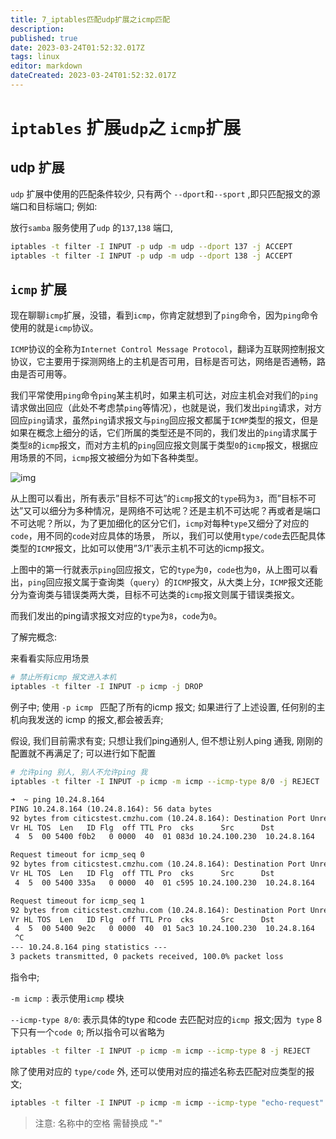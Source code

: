 ```yaml
---
title: 7_iptables匹配udp扩展之icmp匹配
description: 
published: true
date: 2023-03-24T01:52:32.017Z
tags: linux
editor: markdown
dateCreated: 2023-03-24T01:52:32.017Z
---
```


# `iptables` 扩展`udp`之 `icmp`扩展



## udp 扩展

`udp` 扩展中使用的匹配条件较少, 只有两个 `--dport`和`--sport` ,即只匹配报文的源端口和目标端口; 例如:

放行`samba` 服务使用了`udp` 的`137`,`138` 端口, 

 ```bash
iptables -t filter -I INPUT -p udp -m udp --dport 137 -j ACCEPT
iptables -t filter -I INPUT -p udp -m udp --dport 138 -j ACCEPT
 ```



## `icmp` 扩展

现在聊聊`icmp`扩展，没错，看到`icmp`，你肯定就想到了`ping`命令，因为`ping`命令使用的就是`icmp`协议。

`ICMP`协议的全称为`Internet Control Message Protocol`，翻译为互联网控制报文协议，它主要用于探测网络上的主机是否可用，目标是否可达，网络是否通畅，路由是否可用等。

我们平常使用`ping`命令`ping`某主机时，如果主机可达，对应主机会对我们的`ping`请求做出回应（此处不考虑禁`ping`等情况），也就是说，我们发出`ping`请求，对方回应`ping`请求，虽然`ping`请求报文与`ping`回应报文都属于`ICMP`类型的报文，但是如果在概念上细分的话，它们所属的类型还是不同的，我们发出的`ping`请求属于类型`8`的`icmp`报文，而对方主机的`ping`回应报文则属于类型`0`的`icmp`报文，根据应用场景的不同，`icmp`报文被细分为如下各种类型。

![img](https://www.zsythink.net/wp-content/uploads/2017/05/050117_1112_4.png)

从上图可以看出，所有表示”目标不可达”的`icmp`报文的`type`码为`3`，而”目标不可达”又可以细分为多种情况，是网络不可达呢？还是主机不可达呢？再或者是端口不可达呢？所以，为了更加细化的区分它们，`icmp`对每种`type`又细分了对应的`code`，用不同的`code`对应具体的场景，  所以，我们可以使用`type/code`去匹配具体类型的`ICMP`报文，比如可以使用”3/1″表示主机不可达的icmp报文。

上图中的第一行就表示`ping`回应报文，它的`type`为`0`，`code`也为`0`，从上图可以看出，`ping`回应报文属于查询类（`query`）的`ICMP`报文，从大类上分，`ICMP`报文还能分为查询类与错误类两大类，目标不可达类的`icmp`报文则属于错误类报文。

而我们发出的ping请求报文对应的`type`为`8`，`code`为`0`。

了解完概念: 

来看看实际应用场景

```bash
# 禁止所有icmp 报文进入本机
iptables -t filter -I INPUT -p icmp -j DROP

```

例子中; 使用 `-p icmp ` 匹配了所有的icmp 报文; 如果进行了上述设置, 任何别的主机向我发送的 icmp 的报文,都会被丢弃;

假设, 我们目前需求有变; 只想让我们ping通别人, 但不想让别人ping 通我, 刚刚的配置就不再满足了; 可以进行如下配置

```bash
# 允许ping 别人, 别人不允许ping 我
iptables -t filter -I INPUT -p icmp -m icmp --icmp-type 8/0 -j REJECT
```

```txt
➜  ~ ping 10.24.8.164
PING 10.24.8.164 (10.24.8.164): 56 data bytes
92 bytes from citicstest.cmzhu.com (10.24.8.164): Destination Port Unreachable
Vr HL TOS  Len   ID Flg  off TTL Pro  cks      Src      Dst
 4  5  00 5400 f0b2   0 0000  40  01 083d 10.24.100.230  10.24.8.164

Request timeout for icmp_seq 0
92 bytes from citicstest.cmzhu.com (10.24.8.164): Destination Port Unreachable
Vr HL TOS  Len   ID Flg  off TTL Pro  cks      Src      Dst
 4  5  00 5400 335a   0 0000  40  01 c595 10.24.100.230  10.24.8.164

Request timeout for icmp_seq 1
92 bytes from citicstest.cmzhu.com (10.24.8.164): Destination Port Unreachable
Vr HL TOS  Len   ID Flg  off TTL Pro  cks      Src      Dst
 4  5  00 5400 9e2c   0 0000  40  01 5ac3 10.24.100.230  10.24.8.164
 ^C
--- 10.24.8.164 ping statistics ---
3 packets transmitted, 0 packets received, 100.0% packet loss
```



指令中;

`-m icmp `:  表示使用`icmp` 模块

`--icmp-type 8/0`:  表示具体的type 和code 去匹配对应的`icmp `报文;因为` type` 8 下只有一个`code 0`; 所以指令可以省略为

```bash
iptables -t filter -I INPUT -p icmp -m icmp --icmp-type 8 -j REJECT
```

除了使用对应的 `type/code` 外, 还可以使用对应的描述名称去匹配对应类型的报文; 

```bash
iptables -t filter -I INPUT -p icmp -m icmp --icmp-type "echo-request" -j REJECT
```

> 注意: 名称中的空格 需替换成 "-"